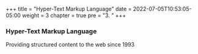 +++
title = "Hyper-Text Markup Language"
date = 2022-07-05T10:53:05-05:00
weight = 3
chapter = true
pre = "3. "
+++

### Hyper-Text Markup Language

Providing structured content to the web since 1993
